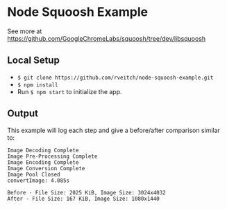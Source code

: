 # Node Squoosh Example
See more at https://github.com/GoogleChromeLabs/squoosh/tree/dev/libsquoosh

## Local Setup
- `$ git clone https://github.com/rveitch/node-squoosh-example.git`
- `$ npm install`
- Run `$ npm start` to initialize the app.

## Output
This example will log each step and give a before/after comparison similar to:
```
Image Decoding Complete
Image Pre-Processing Complete
Image Encoding Complete
Image Conversion Complete
Image Pool Closed
convertImage: 4.085s

Before - File Size: 2025 KiB, Image Size: 3024x4032
After - File Size: 167 KiB, Image Size: 1080x1440
```
